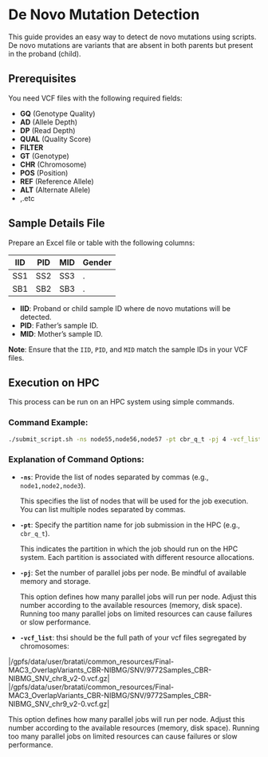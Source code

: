 # De Novo Mutation Detection  

This guide provides an easy way to detect de novo mutations using scripts. De novo mutations are variants that are absent in both parents but present in the proband (child).

## Prerequisites

You need VCF files with the following required fields:

- **GQ** (Genotype Quality)  
- **AD** (Allele Depth)  
- **DP** (Read Depth)  
- **QUAL** (Quality Score)  
- **FILTER**  
- **GT** (Genotype)  
- **CHR** (Chromosome)  
- **POS** (Position)  
- **REF** (Reference Allele)  
- **ALT** (Alternate Allele)  
- ,.etc

## Sample Details File

Prepare an Excel file or table with the following columns:

| IID   | PID   | MID   | Gender |  
|-------|-------|-------|--------|  
| SS1   | SS2   | SS3   | .      |  
| SB1   | SB2   | SB3   | .      |  

- **IID**: Proband or child sample ID where de novo mutations will be detected.  
- **PID**: Father’s sample ID.  
- **MID**: Mother’s sample ID.  

**Note**: Ensure that the `IID`, `PID`, and `MID` match the sample IDs in your VCF files.

## Execution on HPC

This process can be run on an HPC system using simple commands.

### Command Example:

```bash
./submit_script.sh -ns node55,node56,node57 -pt cbr_q_t -pj 4 -vcf_list SNVs_list.txt -ped_xl Trio_List.xlsx

```
### Explanation of Command Options:

- **`-ns`**: Provide the list of nodes separated by commas (e.g., `node1,node2,node3`).
  
  This specifies the list of nodes that will be used for the job execution. You can list multiple nodes separated by commas.

- **`-pt`**: Specify the partition name for job submission in the HPC (e.g., `cbr_q_t`).
  
  This indicates the partition in which the job should run on the HPC system. Each partition is associated with different resource allocations.

- **`-pj`**: Set the number of parallel jobs per node. Be mindful of available memory and storage.
  
  This option defines how many parallel jobs will run per node. Adjust this number according to the available resources (memory, disk space). Running too many parallel jobs on limited resources can cause failures or slow performance.

- **`-vcf_list`**: thsi should be the full path of your vcf files segregated by chromosomes:

|/gpfs/data/user/bratati/common_resources/Final-MAC3_OverlapVariants_CBR-NIBMG/SNV/9772Samples_CBR-NIBMG_SNV_chr8_v2-0.vcf.gz|
|/gpfs/data/user/bratati/common_resources/Final-MAC3_OverlapVariants_CBR-NIBMG/SNV/9772Samples_CBR-NIBMG_SNV_chr9_v2-0.vcf.gz| 
  
  This option defines how many parallel jobs will run per node. Adjust this number according to the available resources (memory, disk space). Running too many parallel jobs on limited resources can cause failures or slow performance.

